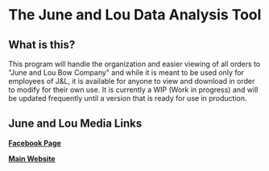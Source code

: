 # The June and Lou Data Analysis Tool
## What is this?
This program will handle the organization and easier viewing of all orders to "June and Lou Bow Company" and while it is meant to be used only for employees of J&L, it is available for anyone to view and download in order to modify for their own use. It is currently a WIP (Work in progress) and will be updated frequently until a version that is ready for use in production.

## June and Lou Media Links
**[Facebook Page](https://www.facebook.com/June-Lou-Bow-Company-108658817507161/)**

**[Main Website](https://juneandloubowcompany.com/)**
